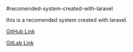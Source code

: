 #recomended-system-created-with-laravel

this is a recomended system created with laravel.

[GitHub Link](https://github.com/afattahi1387/recomended-system-created-with-laravel)

[GitLab Link](https://gitlab.com/laravel-projects14/recomended-system-created-with-laravel)
